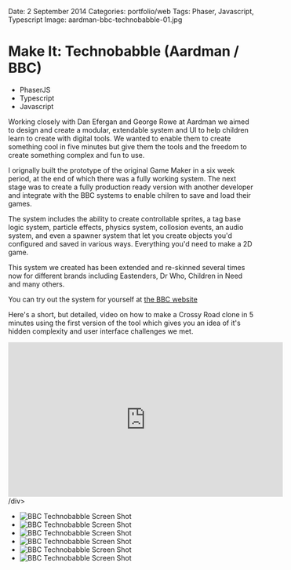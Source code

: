 Date: 2 September 2014
Categories: portfolio/web
Tags: Phaser, Javascript, Typescript
Image: aardman-bbc-technobabble-01.jpg

# Make It: Technobabble (Aardman / BBC)

<section class="description">

<ul class="skills">
  <li>PhaserJS</li>
  <li>Typescript</li>
  <li>Javascript</li>
</ul>

Working closely with Dan Efergan and George Rowe at Aardman we aimed to design and create a modular, extendable system and UI to help children learn to create with digital tools. We wanted to enable them to create something cool in five minutes but give them the tools and the freedom to create something complex and fun to use.

I orignally built the prototype of the original Game Maker in a six week period, at the end of which there was a fully working system. The next stage was to create a fully production ready version with another developer and integrate with the BBC systems to enable chilren to save and load their games.

The system includes the ability to create controllable sprites, a tag base logic system, particle effects, physics system, collosion events, an audio system, and even a spawner system that let you create objects you'd configured and saved in various ways. Everything you'd need to make a 2D game.

This system we created has been extended and re-skinned several times now for different brands including Eastenders, Dr Who, Children in Need and many others.

You can try out the system for yourself at <a href="http://www.bbc.co.uk/cbbc/games/make-it-technobabble-game-maker">the BBC website</a> 

Here's a short, but detailed, video on how to make a Crossy Road clone in 5 minutes using the first version of the tool which gives you an idea of it's hidden complexity and user interface challenges we met.

<div class="videoWrapper"><iframe width="560" height="315" src="https://www.youtube.com/embed/ON6gAqQHHps" frameborder="0" allowfullscreen></iframe>/div>


</section>

<ul class="image_group_large">
  <li class="slide"><img src="/attachments/aardman-bbc-technobabble-01.jpg" alt="BBC Technobabble Screen Shot"></li>
  <li class="slide"><img src="/attachments/aardman-bbc-technobabble-02.jpg" alt="BBC Technobabble Screen Shot"></li>
  <li class="slide"><img src="/attachments/aardman-bbc-technobabble-03.jpg" alt="BBC Technobabble Screen Shot"></li>
  <li class="slide"><img src="/attachments/aardman-bbc-technobabble-04.jpg" alt="BBC Technobabble Screen Shot"></li>
  <li class="slide"><img src="/attachments/aardman-bbc-technobabble-05.jpg" alt="BBC Technobabble Screen Shot"></li>
  <li class="slide"><img src="/attachments/aardman-bbc-technobabble-06.jpg" alt="BBC Technobabble Screen Shot"></li>
</ul>

